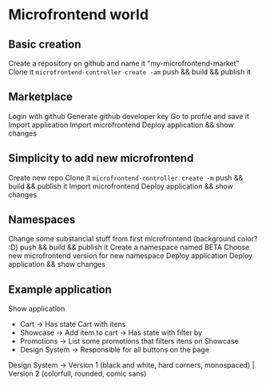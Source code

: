 # Microfrontend world

## Basic creation

Create a repository on github and name it "my-microfrontend-market"
Clone it
`microfrontend-controller create -am`
push && build && publish it

## Marketplace

Login with github
Generate github developer key
Go to profile and save it
Import application
Import microfrontend
Deploy application && show changes

## Simplicity to add new microfrontend

Create new repo
Clone it
`microfrontend-controller create -m`
push && build && publish it
Import microfrontend
Deploy application && show changes

## Namespaces

Change some substancial stuff from first microfrontend (background color? :D)
push && build && publish it
Create a namespace named BETA
Choose new microfrontend version for new namespace
Deploy application
Deploy application && show changes

## Example application

Show application

- Cart -> Has state Cart with itens
- Showcase -> Add item to cart -> Has state with filter by
- Promotions -> List some promotions that filters itens on Showcase
- Design System -> Responsible for all buttons on the page

Design System -> Version 1 (black and white, hard corners, monospaced) | Version 2 (colorfull, rounded, comic sans)
